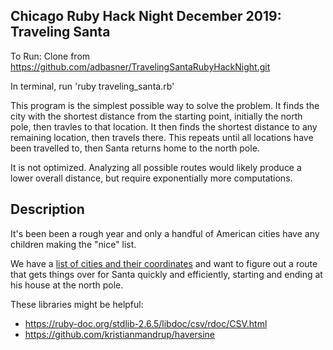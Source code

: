 ## Chicago Ruby Hack Night December 2019: Traveling Santa

To Run:
Clone from https://github.com/adbasner/TravelingSantaRubyHackNight.git

In terminal, run 'ruby traveling_santa.rb'

This program is the simplest possible way to solve the problem. It finds the city with the shortest distance from the starting point, initially the north pole, then travles to that location. It then finds the shortest distance to any remaining location, then travels there. This repeats until all locations have been travelled to, then Santa returns home to the north pole.

It is not optimized. Analyzing all possible routes would likely produce a lower overall distance, but require exponentially more computations.

## Description

It's been been a rough year and only a handful of American cities have
any children making the "nice" list.

We have a [list of cities and their coordinates](nice-kid-cities.csv)
and want to figure out a route that gets things over for Santa quickly and
efficiently, starting and ending at his house at the north pole.

These libraries might be helpful:
* https://ruby-doc.org/stdlib-2.6.5/libdoc/csv/rdoc/CSV.html
* https://github.com/kristianmandrup/haversine

